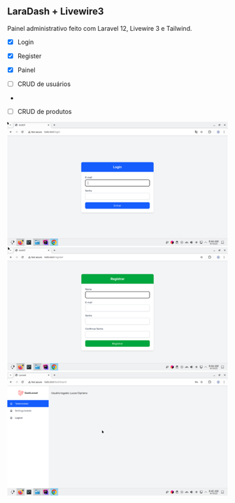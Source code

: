 
## LaraDash + Livewire3

Painel administrativo feito com Laravel 12, Livewire 3 e Tailwind.

- [x]  Login
- [x] Register
- [x]  Painel

- [ ]  CRUD de usuários
- 
- [ ]  CRUD de produtos


![login.png](images/login.png)
![register.png](images/register.png)
![painel.png](images/painel.png)

